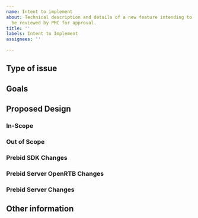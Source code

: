 ```yaml
---
name: Intent to implement
about: Technical description and details of a new feature intending to implement.   Should
  be reviewed by PMC for approval.
title: ''
labels: Intent to Implement
assignees: ''

---
```


## Type of issue
<!-- Note if this is a documentation issue, please open a ticket here instead: https://github.com/prebid/prebid.github.io →
Intent to implement

## Description
<!-- Describe the issue -->

## Goals
<!--
  If this is a bug, please provide a list of steps to reproduce the issue
-->

## Proposed Design
<!-- Technical details -->

### In-Scope

### Out of Scope
<!-- If any -->

### Prebid SDK Changes


### Prebid Server OpenRTB Changes
<!-- If any -->

### Prebid Server Changes
<!-- If any-->


## Other information
<!-- References to related issue or PR #s, etc. -->

